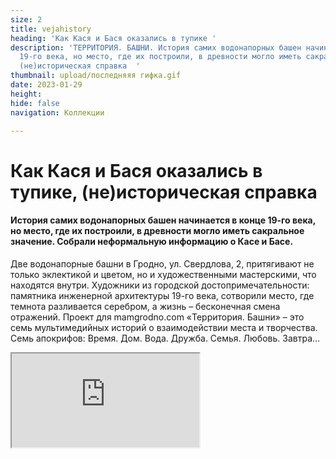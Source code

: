 ```yaml
---
size: 2
title: vejahistory
heading: 'Как Кася и Бася оказались в тупике '
description: 'ТЕРРИТОРИЯ. БАШНИ. История самих водонапорных башен начинается в конце
  19-го века, но место, где их построили, в древности могло иметь сакральное значение,
  (не)историческая справка  '
thumbnail: upload/последняяя гифка.gif
date: 2023-01-29
height: 
hide: false
navigation: Коллекции

---
```

# **Как Кася и Бася оказались в тупике, (не)историческая справка**

#### История самих водонапорных башен начинается в конце 19-го века, но место, где их построили, в древности могло иметь сакральное значение. Собрали неформальную информацию о Касе и Басе.

Две водонапорные башни в Гродно, ул. Свердлова, 2, притягивают не только эклектикой и цветом, но и художественными мастерскими, что находятся внутри. Художники из городской достопримечательности: памятника инженерной архитектуры 19-го века, сотворили место, где темнота разливается серебром, а жизнь – бесконечная смена отражений. Проект для mamgrodno.com «Территория. Башни» – это семь мультимедийных историй о взаимодействии места и творчества. Семь апокрифов: Время. Дом. Вода. Дружба. Семья. Любовь. Завтра…

<div><iframe class="youtube" src="https://www.youtube.com/embed/0bMkMUM8L7Y"></div> 

Рассказывает гродненский историк **Андрей ЧЕРНЯКЕВИЧ**: «_Если посмотреть на карты 17-го века, город начинался от долины реки Городничанка, Старого замка и развивался на юго-восток вверх к холмам, как раз в сторону от улицы Социалистической к Свердлова. Мы можем только догадываться, но есть гипотеза (в частности ее высказывал историк-краевед Юзеф Ядковский), что улица Свердлова, по крайней мере ее часть, ведущая к сегодняшним башням, могла называться «На курган». На курган, а не на гору. Название подчеркивает древность этого места и, возможно, связано с дохристианскими обрядами захоронения, которое может оказаться под башнями_.
_Сегодня сложно вообразить, но в средневековье именно улица Свердлова играла роль, которую играет пешеходная Советская».
Когда 160 лет назад прокопали холмы и проложили железную дорогу (участок Поречье-Гродно, часть маршрута Санкт-Петербург – Варшава, пустили в 1862 году прим. Ред), то, что раньше было центром, превратилось в медвежий угол. И сегодня башни как будто находятся в тупике: между железной дорогой, городским рынком с одной стороны и окраиной условного старого города, рекой Неман – с другой. То есть очень привлекательный район для жизни. Промышленности нет, Неман близко, буколические дворики старого города, инфраструктура центра"_.

В 19-м веке оказалось, что в городе нет одной важной особенности – водопровода. Вернее, он существовал еще в 17 веке, но обслуживал магистрат, дворцы и был утрачен. Южная (розовая) водонапорная башня была построена в 1890-м. Северная (терракотовая и более нарядная), находится ближе к железной дороге, закончена, примерно, к 1916-1918 годам. В народе их прозвали Кася и Бася, точно неизвестно, почему.

Высота сооружений – 22 метра, элементы эклектики, псевдорусские кокошники, кирпичные кружева, бордюрки, орнаменты, пилястры и яркий цвет фасадов заметно выделяют их среди остальной городской застройки.Внутри башни круглые, а фасады восьмиугольные.

Интересно, как повторяется история, в 20-30-е года прошлого века район за Касей и Басей застраивался домами для польских чиновников. Был даже амбициозный проект, создать жандармский проспект и жандармский переулок прямо за башнями из 4-х зданий в форме окружности. Успели возвести только одно, и теперь необычный неровный кирпичный дом с высокими потолками и витыми лестницами прячется в саду за Касей и Басей.

В 60-70-е годы сюда приходит советская номенклатура: появляются квартиры для партийных работников, «Сколиное гнездо», «дом Дубко». И сегодня Башни оказались в окружении элит. Недалеко построили дома для высших чиновников области. Земля же, где находятся сами башни и мастерские – еще на много лет вперед арендована Союзом художников Беларуси для гродненского филиала. Вот так это место и закрепилось за творчеством и приобрело концептуальную известность.

![Imgur](https://i.imgur.com/9YwenPi.jpg)  

Башни открывают Гродно, как место накопления энергии: физической, исторической, ментальной, с одной стороны. С другой, как «город золотой». Сегодня его отражения ловят и транслируют семь художников из башен. А скоро он, возможно, исчезнет в бухгалтерских коммунальных книгах или опустится в песок древнего кургана, как было до начала летописей.
  
  Автор текста: **Инна МАКСИМЧИК**
  Автор видео: **Катерина Гордеева**
  Съемки с дрона: **@MoiRovar**